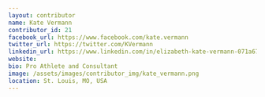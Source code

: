 ```yaml
---
layout: contributor
name: Kate Vermann
contributor_id: 21
facebook_url: https://www.facebook.com/kate.vermann
twitter_url: https://twitter.com/KVermann
linkedin_url: https://www.linkedin.com/in/elizabeth-kate-vermann-071a671b/
website: 
bio: Pro Athlete and Consultant
image: /assets/images/contributor_img/kate_vermann.png
location: St. Louis, MO, USA
---
```

